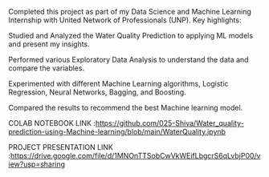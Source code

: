 Completed this project as part of my Data Science and Machine Learning Internship with United Network of Professionals (UNP). Key highlights:

Studied and Analyzed the Water Quality Prediction to applying ML models and present my insights.

Performed various Exploratory Data Analysis to understand the data and compare the variables.

Experimented with different Machine Learning algorithms, Logistic Regression, Neural Networks, Bagging, and Boosting.

Compared the results to recommend the best Machine learning model.


COLAB NOTEBOOK LINK :https://github.com/025-Shiva/Water_quality-prediction-using-Machine-learning/blob/main/WaterQuality.ipynb


PROJECT PRESENTATION LINK :https://drive.google.com/file/d/1MNOnTTSobCwVkWEifLbgcrS6qLvbjP00/view?usp=sharing
